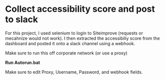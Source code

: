 # Collect accessibility score and post to slack

For this project, I used selenium to login to Siteimprove (requests or mecahnize would not work). I then extracted the accessibiliy score from the dashboard and posted it onto a slack channel using a webhook.

Make sure to run this off corporate network (or use a proxy)

<b> Run Autorun.bat</b>

Make sure to edit Proxy, Username, Password, and webhook fields.
